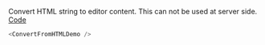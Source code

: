 Convert HTML string to editor content. This can not be used at server side. <a target="_blank" href="https://github.com/nib-edit/Nib/blob/master/packages/docs/demo/ConvertFromHTML/index.jsx">Code</a>

```js
<ConvertFromHTMLDemo />
```
